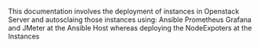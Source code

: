 This documentation involves the deployment of instances in Openstack Server and autosclaing those instances using:
Ansible
Prometheus
Grafana
and JMeter at the Ansible Host 
whereas deploying the NodeExpoters at the Instances

